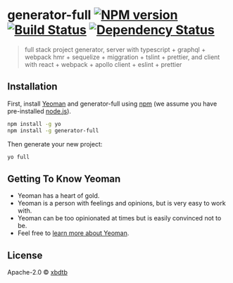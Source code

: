 # generator-full [![NPM version][npm-image]][npm-url] [![Build Status][travis-image]][travis-url] [![Dependency Status][daviddm-image]][daviddm-url]
> full stack project generator, server with typescript + graphql + webpack hmr + sequelize + miggration + tslint + prettier, and client with react + webpack + apollo client + eslint + prettier

## Installation

First, install [Yeoman](http://yeoman.io) and generator-full using [npm](https://www.npmjs.com/) (we assume you have pre-installed [node.js](https://nodejs.org/)).

```bash
npm install -g yo
npm install -g generator-full
```

Then generate your new project:

```bash
yo full
```

## Getting To Know Yeoman

 * Yeoman has a heart of gold.
 * Yeoman is a person with feelings and opinions, but is very easy to work with.
 * Yeoman can be too opinionated at times but is easily convinced not to be.
 * Feel free to [learn more about Yeoman](http://yeoman.io/).

## License

Apache-2.0 © [xbdtb]()


[npm-image]: https://badge.fury.io/js/generator-full.svg
[npm-url]: https://npmjs.org/package/generator-full
[travis-image]: https://travis-ci.org/xbdtb/generator-full.svg?branch=master
[travis-url]: https://travis-ci.org/xbdtb/generator-full
[daviddm-image]: https://david-dm.org/xbdtb/generator-full.svg?theme=shields.io
[daviddm-url]: https://david-dm.org/xbdtb/generator-full

